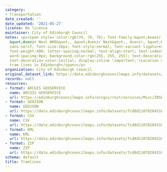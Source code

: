 ```yaml
---
category:
- Transportation
date_created: ''
date_updated: '2021-05-27'
license: No licence
maintainer: City of Edinburgh Council
notes: <p><span style='color:rgb(76, 76, 76); font-family:&quot;Avenir Next W01&quot;,
  &quot;Avenir Next W00&quot;, &quot;Avenir Next&quot;, Avenir, &quot;Helvetica Neue&quot;,
  sans-serif; font-size:16px; font-style:normal; font-variant-ligatures:normal; font-variant-caps:normal;
  font-weight:400; letter-spacing:normal; text-align:start; text-indent:0px; text-transform:none;
  word-spacing:0px; background-color:rgb(255, 255, 255); text-decoration-style:initial;
  text-decoration-color:initial; display:inline !important;'>Location of the current
  tram lines in Edinburgh</span></p>
organization: City of Edinburgh Council
original_dataset_link: https://data.edinburghcouncilmaps.info/datasets/fcd8d11078284316ac4b40244b069a4a_8
records: null
resources:
- format: ARCGIS GEOSERVICE
  name: ARCGIS GEOSERVICE
  url: https://edinburghcouncilmaps.info/arcgis/rest/services/Misc/INSPIRE/MapServer/8
- format: GEOJSON
  name: GEOJSON
  url: https://data.edinburghcouncilmaps.info/datasets/fcd8d11078284316ac4b40244b069a4a_8.geojson?outSR=%7B%22latestWkid%22%3A27700%2C%22wkid%22%3A27700%7D
- format: CSV
  name: CSV
  url: https://data.edinburghcouncilmaps.info/datasets/fcd8d11078284316ac4b40244b069a4a_8.csv?outSR=%7B%22latestWkid%22%3A27700%2C%22wkid%22%3A27700%7D
- format: KML
  name: KML
  url: https://data.edinburghcouncilmaps.info/datasets/fcd8d11078284316ac4b40244b069a4a_8.kml?outSR=%7B%22latestWkid%22%3A27700%2C%22wkid%22%3A27700%7D
- format: ZIP
  name: ZIP
  url: https://data.edinburghcouncilmaps.info/datasets/fcd8d11078284316ac4b40244b069a4a_8.zip?outSR=%7B%22latestWkid%22%3A27700%2C%22wkid%22%3A27700%7D
schema: default
title: Tramlines
---
```

